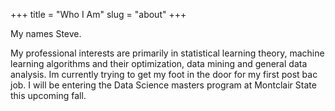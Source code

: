 +++
title = "Who I Am"
slug = "about"
+++

My names Steve. 

My professional interests are primarily in statistical learning theory, machine learning 
algorithms and their optimization, data mining and general data analysis. Im currently trying to get my foot in the door 
for my first post bac job. I will be entering the Data Science masters program at Montclair State this upcoming fall. 